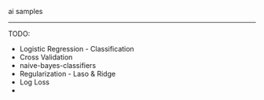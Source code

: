 ai samples

----------
TODO:
- Logistic Regression
      - Classification
- Cross Validation
- naive-bayes-classifiers
- Regularization - Laso & Ridge
- Log Loss
- 
